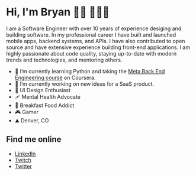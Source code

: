 # Hi, I'm Bryan 👋🏽 👨🏽‍💻

I am a Software Engineer with over 10 years of experience desiging and building software. In my professional career I have built and launched mobile apps, backend systems, and APIs. I have also contributed to open source and have extensive experience building front-end applications. I am highly passionate about code quality, staying up-to-date with modern trends and technologies, and mentoring others.

- 🌱 I’m currently learning Python and taking the [Meta Back End Engineering course](https://www.coursera.org/professional-certificates/meta-back-end-developer)  on Coursera.
- 🔭 I’m currently working on new ideas for a SaaS product.
- 🎨 UI Design Enthusiast
- 🩹 Mental Health Advocate
- 🍳 Breakfast Food Addict
- 🎮 Gamer
- ⛰️ Denver, CO

## Find me online
- [LinkedIn](https://www.linkedin.com/in/bflopez89/)
- [Twitch](https://www.twitch.tv/bfl_dev)
- [Twitter](https://twitter.com/bfl_dev)
